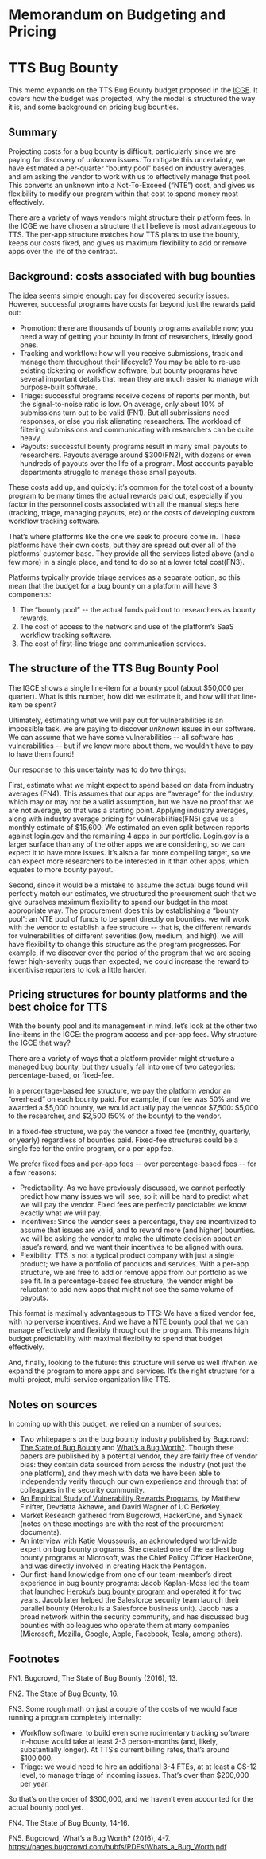 # Memorandum on Budgeting and Pricing

# TTS Bug Bounty

This memo expands on the TTS Bug Bounty budget proposed in the [ICGE](IGCE_TTS-Bug-Bounty.xlsx). It covers how the budget was projected, why the model is structured the way it is, and some background on pricing bug bounties.

## Summary
Projecting costs for a bug bounty is difficult, particularly since we are paying for discovery of unknown issues. To mitigate this uncertainty, we have estimated a per-quarter “bounty pool” based on industry averages, and am asking the vendor to work with us to effectively manage that pool. This converts an unknown into a Not-To-Exceed (“NTE”) cost, and gives us flexibility to modify our program within that cost to spend money most effectively.

There are a variety of ways vendors might structure their platform fees. In the ICGE we have chosen a structure that I believe is most advantageous to TTS. The per-app structure matches how TTS plans to use the bounty, keeps our costs fixed, and gives us maximum flexibility to add or remove apps over the life of the contract. 

## Background: costs associated with bug bounties
The idea seems simple enough: pay for discovered security issues. However, successful programs have costs far beyond just the rewards paid out:

* Promotion: there are thousands of bounty programs available now; you need a way of getting your bounty in front of researchers, ideally good ones. 
* Tracking and workflow: how will you receive submissions, track and manage them throughout their lifecycle? You may be able to re-use existing ticketing or workflow software, but bounty programs have several important details that mean they are much easier to manage with purpose-built software.
* Triage: successful programs receive dozens of reports per month, but the signal-to-noise ratio is low. On average, only about 10% of submissions turn out to be valid (FN1). But all submissions need responses, or else you risk alienating researchers. The workload of filtering submissions and communicating with researchers can be quite heavy.
* Payouts: successful bounty programs result in many small payouts to researchers. Payouts average around $300(FN2), with dozens or even hundreds of payouts over the life of a program. Most accounts payable departments struggle to manage these small payouts.

These costs add up, and quickly: it’s common for the total cost of a bounty program to be many times the actual rewards paid out, especially if you factor in the personnel costs associated with all the manual steps here (tracking, triage, managing payouts, etc) or the costs of developing custom workflow tracking software.

That’s where platforms like the one we seek to procure come in. These platforms have their own costs, but they are spread out over all of the platforms’ customer base. They provide all the services listed above (and a few more) in a single place, and tend to do so at a lower total cost(FN3). 

Platforms typically provide triage services as a separate option, so this mean that the budget for a bug bounty on a platform will have 3 components:

1. The “bounty pool” -- the actual funds paid out to researchers as bounty rewards.
2. The cost of access to the network and use of the platform’s SaaS workflow tracking software.
3. The cost of first-line triage and communication services.

## The structure of the TTS Bug Bounty Pool
The IGCE shows a single line-item for a bounty pool (about $50,000 per quarter). What is this number, how did we estimate it, and how will that line-item be spent?

Ultimately, estimating what we will pay out for vulnerabilities is an impossible task. we are paying to discover *unknown* issues in our software. We can assume that we have some vulnerabilities -- all software has vulnerabilities -- but if we knew more about them, we wouldn’t have to pay to have them found!

Our response to this uncertainty was to do two things:

First, estimate what we might expect to spend based on data from industry averages (FN4). This assumes that our apps are “average” for the industry, which may or may not be a valid assumption, but we have no proof that we are not average, so that was a starting point. Applying industry averages, along with industry average pricing for vulnerabilities(FN5) gave us a monthly estimate of $15,600. We estimated an even split between reports against login.gov and the remaining 4 apps in our portfolio. Login.gov is a larger surface than any of the other apps we are considering, so we can expect it to have more issues. It’s also a far more compelling target, so we can expect more researchers to be interested in it than other apps, which equates to more bounty payout.

Second, since it would be a mistake to assume the actual bugs found will perfectly match our estimates, we structured the procurement such that we give ourselves maximum flexibility to spend our budget in the most appropriate way. The procurement does this by establishing a “bounty pool”: an NTE pool of funds to be spent directly on bounties. we will work with the vendor to establish a fee structure -- that is, the different rewards for vulnerabilities of different severities (low, medium, and high). we will have flexibility to change this structure as the program progresses. For example, if we discover over the period of the program that we are seeing fewer high-severity bugs than expected, we could increase the reward to incentivise reporters to look a little harder.

## Pricing structures for bounty platforms and the best choice for TTS
With the bounty pool and its management in mind, let’s look at the other two line-items in the IGCE: the program access and per-app fees. Why structure the IGCE that way?

There are a variety of ways that a platform provider might structure a managed bug bounty, but they usually fall into one of two categories: percentage-based, or fixed-fee.

In a percentage-based fee structure, we pay the platform vendor an “overhead” on each bounty paid. For example, if our fee was 50% and we awarded a $5,000 bounty, we would actually pay the vendor $7,500: $5,000 to the researcher, and $2,500 (50% of the bounty) to the vendor.

In a fixed-fee structure, we pay the vendor a fixed fee (monthly, quarterly, or yearly) regardless of bounties paid. Fixed-fee structures could be a single fee for the entire program, or a per-app fee.

We prefer fixed fees and per-app fees --  over percentage-based fees -- for a few reasons:

* Predictability: As we have previously discussed, we cannot perfectly predict how many issues we will see, so it will be hard to predict what we will pay the vendor. Fixed fees are perfectly predictable: we know exactly what we will pay.
* Incentives: Since the vendor sees a percentage, they are incentivized to assume that issues are valid, and to reward more (and higher) bounties. we will be asking the vendor to make the ultimate decision about an issue’s reward, and we want their incentives to be aligned with ours. 
* Flexibility: TTS is not a typical product company with just a single product; we have a portfolio of products and services. With a per-app structure, we are free to add or remove apps from our portfolio as we see fit. In a percentage-based fee structure, the vendor might be reluctant to add new apps that might not see the same volume of payouts.

This format is maximally advantageous to TTS: We have a fixed vendor fee, with no perverse incentives. And we have a NTE bounty pool that we can manage effectively and flexibly throughout the program. This means high budget predictability with maximal flexibility to spend that budget effectively.

And, finally, looking to the future: this structure will serve us well if/when we expand the program to more apps and services. It’s the right structure for a multi-project, multi-service organization like TTS.

## Notes on sources
In coming up with this budget, we relied on a number of sources:

* Two whitepapers on the bug bounty industry published by Bugcrowd: [The State of Bug Bounty](https://pages.bugcrowd.com/hubfs/PDFs/state-of-bug-bounty-2016.pdf) and [What’s a Bug Worth?](https://pages.bugcrowd.com/hubfs/PDFs/Whats_a_Bug_Worth.pdf). Though these papers are published by a potential vendor, they are fairly free of vendor bias: they contain data sourced from across the industry (not just the one platform), and they mesh with data we have been able to independently verify through our own experience and through that of colleagues in the security community.
* [An Empirical Study of Vulnerability Rewards Programs](http://devd.me/papers/vrp-paper.pdf), by Matthew Finifter, Devdatta Akhawe, and David Wagner of UC Berkeley.
* Market Research gathered from Bugcrowd, HackerOne, and Synack (notes on these meetings are with the rest of the procurement documents).
* An interview with [Katie Moussouris](https://en.wikipedia.org/wiki/Katie_Moussouris), an acknowledged world-wide expert on bug bounty programs. She created one of the earliest bug bounty programs at Microsoft, was the Chief Policy Officer HackerOne, and was directly involved in creating Hack the Pentagon.
* Our first-hand knowledge from one of our team-member’s direct experience in bug bounty programs: Jacob Kaplan-Moss led the team that launched [Heroku’s bug bounty program](https://bugcrowd.com/heroku) and operated it for two years. Jacob later helped the Salesforce security team launch their parallel bounty (Heroku is a Salesforce business unit). Jacob has a broad network within the security community, and has discussed bug bounties with colleagues who operate them at many companies (Microsoft, Mozilla, Google, Apple, Facebook, Tesla, among others).

## Footnotes

FN1. Bugcrowd, The State of Bug Bounty (2016), 13.

FN2. The State of Bug Bounty, 16.

FN3. Some rough math on just a couple of the costs of we would face running a program completely internally:

* Workflow software: to build even some rudimentary tracking software in-house would take at least 2-3 person-months (and, likely, substantially longer). At TTS’s current billing rates, that’s around $100,000.
* Triage: we would need to hire an additional 3-4 FTEs, at at least a GS-12 level, to manage triage of incoming issues. That’s over than $200,000 per year.

So that’s on the order of $300,000, and we haven’t even accounted for the actual bounty pool yet.

FN4. The State of Bug Bounty, 14-16.

FN5. Bugcrowd, What’s a Bug Worth? (2016), 4-7. https://pages.bugcrowd.com/hubfs/PDFs/Whats_a_Bug_Worth.pdf 
